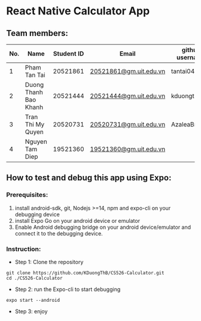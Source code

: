 # React Native Calculator App

## Team members:

| No.  | Name                | Student ID | Email                | github username| 
| -----| --------------------| ---------- |----------------------|----------------|
| 1    |Pham Tan Tai         |20521861    |20521861@gm.uit.edu.vn|tantai040102    |
| 2    |Duong Thanh Bao Khanh|20521444    |20521444@gm.uit.edu.vn|kduongthb       |
| 3    |Tran Thi My Quyen    |20520731    |20520731@gm.uit.edu.vn|AzaleaBrowns    |
| 4    |Nguyen Tam Diep      |19521360    |19521360@gm.uit.edu.vn|                |

## How to test and debug this app using Expo:
### Prerequisites: 
1. install android-sdk, git, Nodejs >=14, npm and expo-cli on your debugging device
2. install Expo Go on your android device or emulator
3. Enable Android debugging bridge on your android device/emulator and connect it to the debugging device.
### Instruction:
* Step 1: Clone the repository

```
git clone https://github.com/KDuongThB/CS526-Calculator.git
cd ./CS526-Calculator
``` 
* Step 2: run the Expo-cli to start debugging
```
expo start --android
```
* Step 3: enjoy

